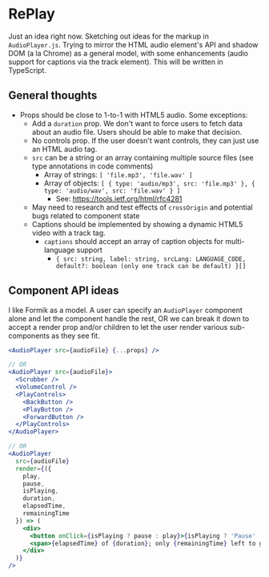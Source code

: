 # RePlay

Just an idea right now. Sketching out ideas for the markup in `AudioPlayer.js`. Trying to mirror the HTML audio element's API and shadow DOM (a la Chrome) as a general model, with some enhancements (audio support for captions via the track element). This will be written in TypeScript.

## General thoughts

- Props should be close to 1-to-1 with HTML5 audio. Some exceptions:
  - Add a `duration` prop. We don't want to force users to fetch data about an audio file. Users should be able to make that decision.
  - No controls prop. If the user doesn't want controls, they can just use an HTML audio tag.
  - `src` can be a string or an array containing multiple source files (see type annotations in code comments)
    - Array of strings: `[ 'file.mp3', 'file.wav' ]`
    - Array of objects: `[ { type: 'audio/mp3', src: 'file.mp3' }, { type: 'audio/wav', src: 'file.wav' } ]`
      - See: https://tools.ietf.org/html/rfc4281
  - May need to research and test effects of `crossOrigin` and potential bugs related to component state
  - Captions should be implemented by showing a dynamic HTML5 video with a track tag.
    - `captions` should accept an array of caption objects for multi-language support
      - `{ src: string, label: string, srcLang: LANGUAGE_CODE, default?: boolean (only one track can be default) }[]`

## Component API ideas

I like Formik as a model. A user can specify an `AudioPlayer` component alone and let the component handle the rest, OR we can break it down to accept a render prop and/or children to let the user render various sub-components as they see fit.

```jsx
<AudioPlayer src={audioFile} {...props} />

// OR
<AudioPlayer src={audioFile}>
  <Scrubber />
  <VolumeControl />
  <PlayControls>
    <BackButton />
    <PlayButton />
    <ForwardButton />
  </PlayControls>
</AudioPlayer>

// OR
<AudioPlayer
  src={audioFile}
  render={({
    play,
    pause,
    isPlaying,
    duration,
    elapsedTime,
    remainingTime
  }) => (
    <div>
      <button onClick={isPlaying ? pause : play}>{isPlaying ? 'Pause' : 'Play'}</button>
      <span>{elapsedTime} of {duration}; only {remainingTime} left to go!</span>
    </div>
  )}
/>
```
